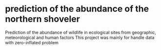 # prediction of the abundance of the northern shoveler 
Prediction of the abundance of wildlife in ecological sites from geographic, meteorological and human factors
This project was mainly for handle data with zero-inflated problem
